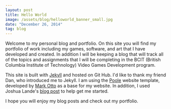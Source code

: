 ```yaml
---
layout: post
title: Hello World
image: /assets/blog/helloworld_banner_small.jpg
date: "December 26, 2014"
tag: blog
---
```

Welcome to my personal blog and portfolio. On this site you will find my portfolio of work including my games, software, and art that I have developed and created. In addition I will be keeping a blog that will track all of the topics and assignments that I will be completing in the BCIT (British Columbia Institute of Technology) Video Games Development program.

This site is built with [Jekyll](http://jekyllrb.com) and hosted on Git Hub. I'd like to thank my friend Dan, who introduced me to Jekyll. I am using the [Poole](https://github.com/poole) website template, developed by [Mark Otto](https://github.com/mdo) as a base for my website. In addition, I used Joshua Lande's [blog post](http://joshualande.com/jekyll-github-pages-poole/) to help get me started.

I hope you will enjoy my blog posts and check out my portfolio.
<br>
<br>
